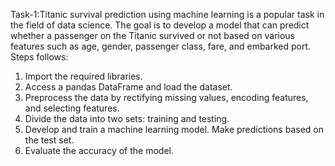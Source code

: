 Task-1:Titanic survival prediction using machine learning is a popular task in the field of data science. The goal is to develop a model that can predict whether a passenger on the Titanic survived or not based on various features such as age, gender, passenger class, fare, and embarked port.
Steps follows:
1. Import the required libraries.
2. Access a pandas DataFrame and load the dataset.
3. Preprocess the data by rectifying missing values, encoding features, and selecting features.
4. Divide the data into two sets: training and testing.
5. Develop and train a machine learning model.
Make predictions based on the test set.
7. Evaluate the accuracy of the model.

